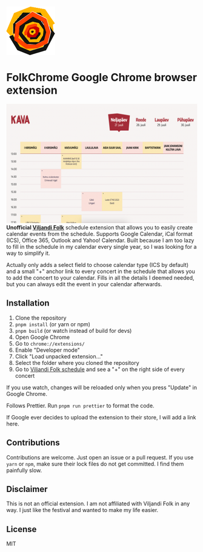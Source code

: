 ![Viljandi Folk Logo](public/icons/128.png)

# FolkChrome Google Chrome browser extension
![ViljandiFolker Screenshot](screenshot.png)
**Unofficial [Viljandi Folk](https://www.viljandifolk.ee/)** schedule extension that allows you to easily create calendar events from the schedule. Supports Google Calendar, iCal format (ICS), Office 365, Outlook and Yahoo! Calendar. Built because I am too lazy to fill in the schedule in my calendar every single year, so I was looking for a way to simplify it.

Actually only adds a select field to choose calendar type (ICS by default) and a small "+" anchor link to every concert in the schedule that allows you to add the concert to your calendar. Fills in all the details I deemed needed, but you can always edit the event in your calendar afterwards.

## Installation
1. Clone the repository
2. `pnpm install` (or yarn or npm)
3. `pnpm build` (or watch instead of build for devs)
4. Open Google Chrome
5. Go to `chrome://extensions/`
6. Enable "Developer mode"
7. Click "Load unpacked extension..."
8. Select the folder where you cloned the repository
9. Go to [Viljandi Folk schedule](https://www.viljandifolk.ee/en/schedule/) and see a "+" on the right side of every concert

If you use watch, changes will be reloaded only when you press "Update" in Google Chrome.

Follows Prettier. Run `pnpm run prettier` to format the code.

If Google ever decides to upload the extension to their store, I will add a link here.

## Contributions
Contributions are welcome. Just open an issue or a pull request. If you use `yarn` or `npm`, make sure their lock files do not get committed. I find them painfully slow.

## Disclaimer
This is not an official extension. I am not affiliated with Viljandi Folk in any way. I just like the festival and wanted to make my life easier.

## License
MIT
